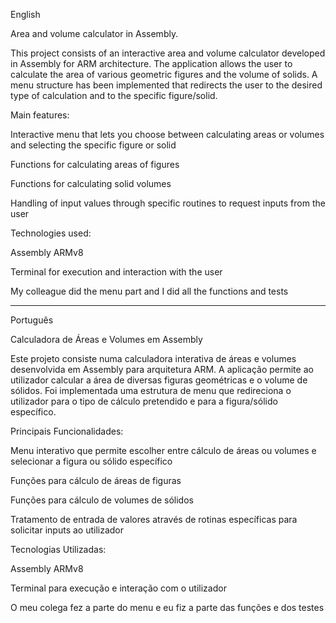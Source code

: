 English

Area and volume calculator in Assembly.

This project consists of an interactive area and volume calculator developed in Assembly for ARM architecture. The application allows the user to calculate the area of various geometric figures and the volume of solids. A menu structure has been implemented that redirects the user to the desired type of calculation and to the specific figure/solid.

Main features:

Interactive menu that lets you choose between calculating areas or volumes and selecting the specific figure or solid

Functions for calculating areas of figures 

Functions for calculating solid volumes

Handling of input values through specific routines to request inputs from the user

Technologies used:

Assembly ARMv8

Terminal for execution and interaction with the user

My colleague did the menu part and I did all the functions and tests

-------------------------------------------------------

Português

Calculadora de Áreas e Volumes em Assembly​

Este projeto consiste numa calculadora interativa de áreas e volumes desenvolvida em Assembly para arquitetura ARM. A aplicação permite ao utilizador calcular a área de diversas figuras geométricas e o volume de sólidos. Foi implementada uma estrutura de menu que redireciona o utilizador para o tipo de cálculo pretendido e para a figura/sólido específico.

Principais Funcionalidades:

Menu interativo que permite escolher entre cálculo de áreas ou volumes e selecionar a figura ou sólido específico

Funções para cálculo de áreas de figuras 

Funções para cálculo de volumes de sólidos

Tratamento de entrada de valores através de rotinas específicas para solicitar inputs ao utilizador

Tecnologias Utilizadas:

Assembly ARMv8

Terminal para execução e interação com o utilizador

O meu colega fez a parte do menu e eu fiz a parte das funções e dos testes
